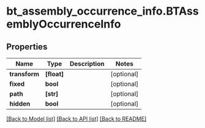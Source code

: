 # bt_assembly_occurrence_info.BTAssemblyOccurrenceInfo

## Properties
Name | Type | Description | Notes
------------ | ------------- | ------------- | -------------
**transform** | **[float]** |  | [optional] 
**fixed** | **bool** |  | [optional] 
**path** | **[str]** |  | [optional] 
**hidden** | **bool** |  | [optional] 

[[Back to Model list]](../README.md#documentation-for-models) [[Back to API list]](../README.md#documentation-for-api-endpoints) [[Back to README]](../README.md)


